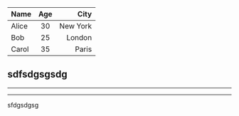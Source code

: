 | Name | Age | City |  
|:-----|:---:|-----:|
| Alice | 30 | New York |
| Bob | 25 | London |
| Carol | 35 | Paris |

sdfsdgsgsdg
---
***
---
sfdgsdgsg
